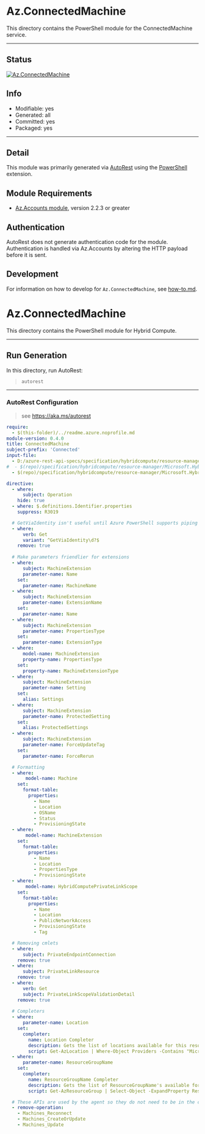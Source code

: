 <!-- region Generated -->
# Az.ConnectedMachine
This directory contains the PowerShell module for the ConnectedMachine service.

---
## Status
[![Az.ConnectedMachine](https://img.shields.io/powershellgallery/v/Az.ConnectedMachine.svg?style=flat-square&label=Az.ConnectedMachine "Az.ConnectedMachine")](https://www.powershellgallery.com/packages/Az.ConnectedMachine/)

## Info
- Modifiable: yes
- Generated: all
- Committed: yes
- Packaged: yes

---
## Detail
This module was primarily generated via [AutoRest](https://github.com/Azure/autorest) using the [PowerShell](https://github.com/Azure/autorest.powershell) extension.

## Module Requirements
- [Az.Accounts module](https://www.powershellgallery.com/packages/Az.Accounts/), version 2.2.3 or greater

## Authentication
AutoRest does not generate authentication code for the module. Authentication is handled via Az.Accounts by altering the HTTP payload before it is sent.

## Development
For information on how to develop for `Az.ConnectedMachine`, see [how-to.md](how-to.md).
<!-- endregion -->

<!-- region Generated -->
# Az.ConnectedMachine
This directory contains the PowerShell module for Hybrid Compute.

---
## Run Generation
In this directory, run AutoRest:
> `autorest`

---
### AutoRest Configuration
> see https://aka.ms/autorest

``` yaml
require:
  - $(this-folder)/../readme.azure.noprofile.md
module-version: 0.4.0
title: ConnectedMachine
subject-prefix: 'Connected'
input-file:
  - D:/azure-rest-api-specs/specification/hybridcompute/resource-manager/Microsoft.HybridCompute/stable/2021-05-20/HybridCompute.json
#  - $(repo)/specification/hybridcompute/resource-manager/Microsoft.HybridCompute/stable/2021-05-20/HybridCompute.json
  - $(repo)/specification/hybridcompute/resource-manager/Microsoft.HybridCompute/stable/2021-05-20/privateLinkScopes.json

directive:
  - where:
      subject: Operation
    hide: true
  - where: $.definitions.Identifier.properties
    suppress: R3019

  # GetViaIdentity isn't useful until Azure PowerShell supports piping of different subjects
  - where:
      verb: Get
      variant: ^GetViaIdentity\d?$
    remove: true
    
  # Make parameters friendlier for extensions
  - where:
      subject: MachineExtension
      parameter-name: Name
    set:
      parameter-name: MachineName
  - where:
      subject: MachineExtension
      parameter-name: ExtensionName
    set:
      parameter-name: Name
  - where:
      subject: MachineExtension
      parameter-name: PropertiesType
    set:
      parameter-name: ExtensionType
  - where:
      model-name: MachineExtension
      property-name: PropertiesType
    set:
      property-name: MachineExtensionType
  - where:
      subject: MachineExtension
      parameter-name: Setting
    set:
      alias: Settings
  - where:
      subject: MachineExtension
      parameter-name: ProtectedSetting
    set:
      alias: ProtectedSettings
  - where:
      subject: MachineExtension
      parameter-name: ForceUpdateTag
    set:
      parameter-name: ForceRerun

  # Formatting
  - where:
       model-name: Machine
    set:
      format-table:
        properties:
          - Name
          - Location
          - OSName
          - Status
          - ProvisioningState
  - where:
       model-name: MachineExtension
    set:
      format-table:
        properties:
          - Name
          - Location
          - PropertiesType
          - ProvisioningState
  - where:
       model-name: HybridComputePrivateLinkScope
    set:
      format-table:
        properties:
          - Name
          - Location
          - PublicNetworkAccess
          - ProvisioningState
          - Tag

  # Removing cmlets
  - where:
      subject: PrivateEndpointConnection
    remove: true
  - where:
      subject: PrivateLinkResource
    remove: true
  - where:
      verb: Get
      subject: PrivateLinkScopeValidationDetail
    remove: true
    
  # Completers
  - where:
      parameter-name: Location
    set:
      completer:
        name: Location Completer
        description: Gets the list of locations available for this resource.
        script: Get-AzLocation | Where-Object Providers -Contains "Microsoft.HybridCompute" | Select-Object -ExpandProperty Location
  - where:
      parameter-name: ResourceGroupName
    set:
      completer:
        name: ResourceGroupName Completer
        description: Gets the list of ResourceGroupName's available for this subscription.
        script: Get-AzResourceGroup | Select-Object -ExpandProperty ResourceGroupName

  # These APIs are used by the agent so they do not need to be in the cmdlets.
  - remove-operation:
    - Machines_Reconnect
    - Machines_CreateOrUpdate
    - Machines_Update
```
